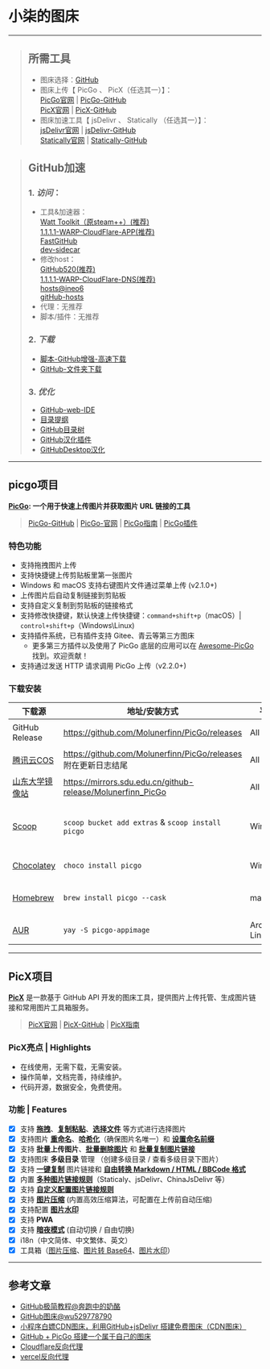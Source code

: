# 小柒的图床   


---


>## **所需工具**  
>- 图床选择：[GitHub](https://github.com)  
>- 图床上传【 PicGo 、 PicX（任选其一）】：  
  [PicGo官网](https://molunerfinn.com/PicGo/) | [PicGo-GitHub](https://github.com/Molunerfinn/PicGo)  
  [PicX官网](https://picx.xpoet.cn/) | [PicX-GitHub](https://github.com/XPoet/picx)    
>- 图床加速工具【 jsDelivr 、 Statically （任选其一）】：  
  [jsDelivr官网](https://www.jsdelivr.com/) | [jsDelivr-GitHub](https://github.com/jsdelivr/jsdelivr)  
  [Statically官网](https://statically.io/) | [Statically-GitHub](https://github.com/staticallyio/statically)     

>## **GitHub加速**
>### 1. ***访问***：  
  >-  工具&加速器：  
    [Watt Toolkit（原steam++）(推荐)](https://steampp.net/)  
    [1.1.1.1-WARP-CloudFlare-APP(推荐)](https://1.1.1.1/zh-Hans/)     
    [FastGitHub](https://github.com/dotnetcore/FastGithub)  
    [dev-sidecar](https://github.com/docmirror/dev-sidecar)  
  >-  修改host：  
    [GitHub520(推荐)](https://github.com/521xueweihan/GitHub520)  
    [1.1.1.1-WARP-CloudFlare-DNS(推荐)](https://1.1.1.1/zh-Hans/dns/)  
    [hosts@ineo6](https://github.com/ineo6/hosts)  
    [gitHub-hosts](https://github.com/isevenluo/github-hosts)  
  >-  代理：无推荐
  >-  脚本/插件：无推荐       
>### 2. ***下载***
  >- [脚本-GitHub增强-高速下载](https://greasyfork.org/zh-CN/scripts/412245)
  >- [GitHub-文件夹下载](https://greasyfork.org/en/scripts/434592)
>### 3. ***优化***
>- [GitHub-web-IDE](https://chrome.google.com/webstore/detail/github-web-ide/adjiklnjodbiaioggfpbpkhbfcnhgkfe)
>- [目录提纲](https://chrome.google.com/webstore/detail/smart-toc/lifgeihcfpkmmlfjbailfpfhbahhibba)
>- [GitHub目录树](https://chrome.google.com/webstore/detail/gitako-github-file-tree/giljefjcheohhamkjphiebfjnlphnokk)
>- [GitHub汉化插件](https://greasyfork.org/zh-CN/scripts/407485)
>- [GitHubDesktop汉化](https://github.com/robotze/GithubDesktopZhTool)


---


## picgo项目 

**[PicGo](https://molunerfinn.com/PicGo): 一个用于快速上传图片并获取图片 URL 链接的工具**

>[PicGo-GitHub](https://github.com/Molunerfinn/PicGo) | [PicGo-官网](https://molunerfinn.com/PicGo/) | [PicGo指南](https://picgo.github.io/PicGo-Doc/) | [PicGo插件](https://github.com/PicGo/Awesome-PicGo)

### 特色功能

- 支持拖拽图片上传
- 支持快捷键上传剪贴板里第一张图片
- Windows 和 macOS 支持右键图片文件通过菜单上传 (v2.1.0+)
- 上传图片后自动复制链接到剪贴板
- 支持自定义复制到剪贴板的链接格式
- 支持修改快捷键，默认快速上传快捷键：`command+shift+p`（macOS）| `control+shift+p`（Windows\Linux)
- 支持插件系统，已有插件支持 Gitee、青云等第三方图床
  - 更多第三方插件以及使用了 PicGo 底层的应用可以在 [Awesome-PicGo](https://github.com/PicGo/Awesome-PicGo) 找到。欢迎贡献！
- 支持通过发送 HTTP 请求调用 PicGo 上传（v2.2.0+)

### 下载安装

| 下载源  | 地址/安装方式  | 平台 | 备注  |
|---|---|---|---|
| GitHub Release  | https://github.com/Molunerfinn/PicGo/releases | All | 国内下载速度可能会慢 |
| [腾讯云COS](https://cloud.tencent.com/product/cos)  | https://github.com/Molunerfinn/PicGo/releases 附在更新日志结尾 | All | 感谢 [腾讯云COS](https://cloud.tencent.com/product/cos) 提供的赞助支持 |
| [山东大学镜像站](https://mirrors.sdu.edu.cn/) | https://mirrors.sdu.edu.cn/github-release/Molunerfinn_PicGo | All | 感谢 [山东大学镜像站](https://mirrors.sdu.edu.cn/) 提供的镜像支持 |
| [Scoop](https://scoop.sh/) | `scoop bucket add extras` & `scoop install picgo` | Windows | 感谢 @huangnauh 和 @Gladtbam 的贡献 |
| [Chocolatey](https://chocolatey.org/) | `choco install picgo` | Windows | 感谢 @iYato 的贡献 |
| [Homebrew](https://brew.sh/) | `brew install picgo --cask` | macOS | 感谢 @womeimingzi11 的贡献 |
| [AUR](https://aur.archlinux.org/packages/yay) | `yay -S picgo-appimage` | Arch-Linux | 感谢 @houbaron 的贡献 |

---


## PicX项目

**[PicX](https://picx.xpoet.cn)** 是一款基于 GitHub API 开发的图床工具，提供图片上传托管、生成图片链接和常用图片工具箱服务。

>[PicX官网](https://picx.xpoet.cn) | [PicX-GitHub](https://github.com/XPoet/picx) | [PicX指南](https://picx-docs.xpoet.cn)


### PicX亮点 | Highlights

- 在线使用，无需下载，无需安装。
- 操作简单，文档完善，持续维护。
- 代码开源，数据安全，免费使用。

### 功能 | Features

- [x] 支持 **[拖拽](https://picx-docs.xpoet.cn/usage-guide/upload.html#%E6%8B%96%E6%8B%BD%E5%9B%BE%E7%89%87)**、**[复制粘贴](https://picx-docs.xpoet.cn/usage-guide/upload.html#%E5%A4%8D%E5%88%B6%E7%B2%98%E8%B4%B4)**、**[选择文件](https://picx-docs.xpoet.cn/usage-guide/upload.html#%E9%80%89%E6%8B%A9%E6%96%87%E4%BB%B6)** 等方式进行选择图片
- [x] 支持图片 **[重命名](https://picx-docs.xpoet.cn/usage-guide/upload.html#%E9%87%8D%E5%91%BD%E5%90%8D)**、**[哈希化](https://picx-docs.xpoet.cn/usage-guide/upload.html#%E5%93%88%E5%B8%8C%E5%8C%96)**（确保图片名唯一）和 **[设置命名前缀](https://picx-docs.xpoet.cn/usage-guide/upload.html#%E5%89%8D%E7%BC%80%E5%91%BD%E5%90%8D)**
- [x] 支持 **批量上传图片**、**[批量删除图片](https://picx-docs.xpoet.cn/usage-guide/management.html#%E5%88%A0%E9%99%A4-%E6%89%B9%E9%87%8F%E5%88%A0%E9%99%A4)** 和 **[批量复制图片链接](https://picx-docs.xpoet.cn/usage-guide/management.html#%E5%A4%8D%E5%88%B6-%E6%89%B9%E9%87%8F%E5%A4%8D%E5%88%B6%E9%93%BE%E6%8E%A5)**
- [x] 支持图床 **多级目录** 管理 （创建多级目录 / 查看多级目录下图片）
- [x] 支持 **[一键复制](https://picx-docs.xpoet.cn/usage-guide/upload.html#%E5%A4%8D%E5%88%B6%E5%9B%BE%E7%89%87%E9%93%BE%E6%8E%A5)** 图片链接和 **[自由转换 Markdown / HTML / BBCode 格式](https://picx-docs.xpoet.cn/usage-guide/settings.html#%E5%9B%BE%E7%89%87%E9%93%BE%E6%8E%A5%E6%A0%BC%E5%BC%8F%E8%AE%BE%E7%BD%AE)**
- [x] 内置 **[多种图片链接规则](https://picx-docs.xpoet.cn/usage-guide/settings.html#%E9%80%89%E6%8B%A9%E5%9B%BE%E7%89%87%E9%93%BE%E6%8E%A5%E8%A7%84%E5%88%99)**（Staticaly、jsDelivr、ChinaJsDelivr 等）
- [x] 支持 **[自定义配置图片链接规则](https://picx-docs.xpoet.cn/usage-guide/settings.html#%E9%85%8D%E7%BD%AE%E8%87%AA%E5%AE%9A%E4%B9%89%E5%9B%BE%E7%89%87%E9%93%BE%E6%8E%A5%E8%A7%84%E5%88%99)**
- [x] 支持 **[图片压缩](https://picx-docs.xpoet.cn/usage-guide/settings.html#%E5%9B%BE%E7%89%87%E5%8E%8B%E7%BC%A9%E8%AE%BE%E7%BD%AE)** (内置高效压缩算法，可配置在上传前自动压缩)
- [x] 支持配置 **[图片水印](https://picx-docs.xpoet.cn/usage-guide/settings.html#%E5%9B%BE%E7%89%87%E6%B0%B4%E5%8D%B0%E8%AE%BE%E7%BD%AE)**
- [x] 支持 **PWA**
- [x] 支持 **[暗夜模式](https://picx-docs.xpoet.cn/usage-guide/settings.html#%E4%B8%BB%E9%A2%98%E8%AE%BE%E7%BD%AE)** (自动切换 / 自由切换)
- [x] i18n（中文简体、中文繁体、英文）
- [x] 工具箱（[图片压缩](https://picx-docs.xpoet.cn/usage-guide/toolbox.html#%E5%9B%BE%E7%89%87%E5%8E%8B%E7%BC%A9)、[图片转 Base64](https://picx-docs.xpoet.cn/usage-guide/toolbox.html#%E5%9B%BE%E7%89%87%E8%BD%AC-base64)、[图片水印](https://picx-docs.xpoet.cn/usage-guide/toolbox.html#%E5%9B%BE%E7%89%87%E6%B0%B4%E5%8D%B0)）

---


## 参考文章
- [GitHub极简教程@奔跑中的奶酪](https://www.runningcheese.com/awesome-github)
- [GitHub图床@wu529778790](https://github.com/wu529778790/image)  
- [小程序白嫖CDN图床，利用GitHub+jsDelivr 搭建免费图床（CDN图床）](https://www.cnblogs.com/rzkwz/p/17433027.html)  
- [GitHub + PicGo 搭建一个属于自己的图床](https://www.imooc.com/article/336710)
- [Cloudflare反向代理](https://github.com/gaboolic/cloudflare-reverse-proxy)
- [vercel反向代理](https://github.com/gaboolic/vercel-reverse-proxy)
